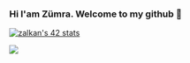 ### Hi I'am Zümra. Welcome to my github 👋


<a href="https://github.com/oakoudad/badge42"><img src="https://badge.mediaplus.ma/darkgray/zalkan?1337Badge=off&UM6P=off" alt="zalkan's 42 stats" /></a>



[![](https://visitcount.itsvg.in/api?id=zmrlkn&label=Profile%20Views&color=12&icon=5&pretty=false)](https://visitcount.itsvg.in)

<!--
**zmrlkn/zmrlkn** is a ✨ _special_ ✨ repository because its `README.md` (this file) appears on your GitHub profile.

Here are some ideas to get you started:

- 🔭 I’m currently working on ...
- 🌱 I’m currently learning ...
- 👯 I’m looking to collaborate on ...
- 🤔 I’m looking for help with ...
- 💬 Ask me about ...
- 📫 How to reach me: ...
- 😄 Pronouns: ...
- ⚡ Fun fact: ...
-->
